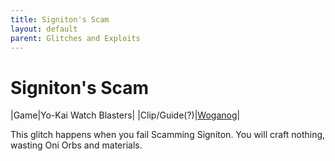 ```yaml
---
title: Signiton's Scam
layout: default
parent: Glitches and Exploits
---
```


# Signiton's Scam

|Game|Yo-Kai Watch Blasters|
|Clip/Guide(?)|[Woganog](https://youtu.be/hvYk5fAF42c)|

This glitch happens when you fail Scamming Signiton. You will craft nothing, wasting Oni Orbs and materials.
